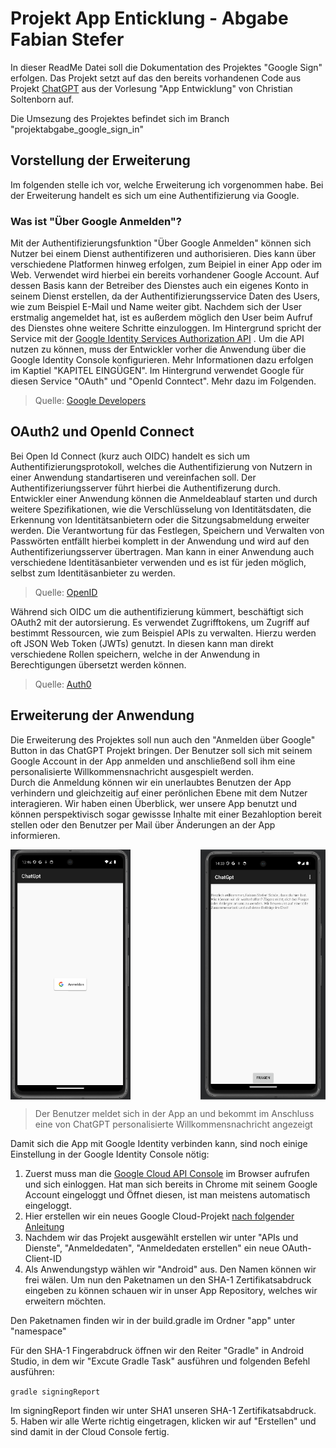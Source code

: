 # Projekt App Enticklung - Abgabe Fabian Stefer

In dieser ReadMe Datei soll die Dokumentation des Projektes "Google Sign" erfolgen. Das Projekt setzt
auf das den bereits vorhandenen Code aus Projekt [ChatGPT](https://github.com/csoltenborn/app_entwicklung_BFAX422A)
aus der Vorlesung "App Entwicklung" von Christian Soltenborn auf.

Die Umsezung des Projektes befindet sich im Branch "projektabgabe_google_sign_in"

## Vorstellung der Erweiterung

Im folgenden stelle ich vor, welche Erweiterung ich vorgenommen habe. Bei der Erweiterung handelt es 
sich um eine Authentifizierung via Google. 

### Was ist "Über Google Anmelden"?

Mit der Authentifizierungsfunktion "Über Google Anmelden" können sich Nutzer bei einem Dienst 
authentifizeren und authorisieren. Dies kann über verschiedene Platformen hinweg erfolgen, zum
Beipiel in einer App oder im Web. Verwendet wird hierbei ein bereits vorhandener Google Account. 
Auf dessen Basis kann der Betreiber des Dienstes auch ein eigenes Konto in seinem Dienst erstellen,
da der Authentifizierungsservice Daten des Users, wie zum Beispiel E-Mail und Name weiter gibt. 
Nachdem sich der User erstmalig angemeldet hat, ist es außerdem möglich den User beim Aufruf des
Dienstes ohne weitere Schritte einzuloggen. Im Hintergrund spricht der Service mit der
[Google Identity Services Authorization API](https://developers.google.com/identity/oauth2/web/guides/overview?hl=de) 
. Um die API nutzen zu können, muss der Entwickler vorher die Anwendung über die Google Identity
Console konfigurieren. Mehr Informationen dazu erfolgen im Kaptiel "KAPITEL EINGÜGEN". Im
Hintergrund verwendet Google für diesen Service "OAuth" und "OpenId Conntect". Mehr dazu im Folgenden.  

>Quelle: [Google Developers](https://developers.google.com/identity/gsi/web/guides/overview?hl=de)  

## OAuth2 und OpenId Connect

Bei Open Id Connect (kurz auch OIDC) handelt es sich um Authentifizierungsprotokoll, welches 
die Authentifizierung von Nutzern in einer Anwendung standartiseren und vereinfachen soll. 
Der Authentifizeriungsserver führt hierbei die Authentifizerung durch. Entwickler einer Anwendung 
können die Anmeldeablauf starten und durch weitere Spezifikationen, wie die Verschlüsselung von
Identitätsdaten, die Erkennung von Identitätsanbietern oder die Sitzungsabmeldung erweiter werden.
Die Verantwortung für das Festlegen, Speichern und Verwalten von Passwörten entfällt hierbei komplett
in der Anwendung und wird auf den Authentifizeriungsserver übertragen. Man kann in einer Anwendung
auch verschiedene Identitäsanbieter verwenden und es ist für jeden möglich, selbst zum Identitäsanbieter
zu werden. 
  
>Quelle: [OpenID](https://openid.net/developers/how-connect-works/)  

Während sich OIDC um die authentifizierung kümmert, beschäftigt sich OAuth2 mit der autorsierung.
Es verwendet Zugrifftokens, um Zugriff auf bestimmt Ressourcen, wie zum Beispiel APIs zu verwalten.
Hierzu werden oft JSON Web Token (JWTs) genutzt. In diesen kann man direkt verschiedene Rollen 
speichern, welche in der Anwendung in Berechtigungen übersetzt werden können.  
  
>Quelle: [Auth0](https://auth0.com/de/intro-to-iam/what-is-oauth-2)  

## Erweiterung der Anwendung

Die Erweiterung des Projektes soll nun auch den "Anmelden über Google" Button in das ChatGPT Projekt 
bringen. Der Benutzer soll sich mit seinem Google Account in der App anmelden und anschließend soll ihm 
eine personalisierte Willkommensnachricht ausgespielt werden.  
Durch die Anmeldung können wir ein unerlaubtes Benutzen der App verhindern und gleichzeitig auf
einer perönlichen Ebene mit dem Nutzer interagieren. Wir haben einen Überblick, wer unsere App 
benutzt und können perspektivisch sogar gewissse Inhalte mit einer Bezahloption bereit stellen oder den 
Benutzer per Mail über Änderungen an der App informieren. 

<div style="display: flex; justify-content: space-between;">
<img alt="Bildschirmfoto 2023-11-15 um 13.46.47.png" height="400" src="readme_images%2FBildschirmfoto%202023-11-15%20um%2013.46.47.png"/>
<img alt="Bildschirmfoto 2023-11-15 um 14.33.21.png" height="400" src="readme_images%2FBildschirmfoto%202023-11-15%20um%2014.33.21.png"/>
</div>

> Der Benutzer meldet sich in der App an und bekommt im Anschluss eine von ChatGPT personalisierte
Willkommensnachricht angezeigt  



Damit sich die App mit Google Identity verbinden kann, sind noch einige Einstellung in der
Google Identity Console nötig:

1. Zuerst muss man die [Google Cloud API Console](https://console.cloud.google.com/welcome?hl=de&project=peppy-linker-244912) 
im Browser aufrufen und sich einloggen. Hat man sich bereits in Chrome mit seinem Google Account
eingeloggt und Öffnet diesen, ist man meistens automatisch eingeloggt.    
2. Hier erstellen wir ein neues Google Cloud-Projekt [nach folgender Anleitung](https://cloud.google.com/resource-manager/docs/creating-managing-projects?hl=de)  
3. Nachdem wir das Projekt ausgewählt erstellen wir unter "APIs und Dienste", "Anmeldedaten", 
"Anmeldedaten erstellen" ein neue OAuth-Client-ID
4. Als Anwendungstyp wählen wir "Android" aus. Den Namen können wir frei wälen. Um nun den Paketnamen
un den SHA-1 Zertifikatsabdruck eingeben zu können schauen wir in unser App Repository, welches
wir erweitern möchten.
  
Den Paketnamen finden wir in der build.gradle im Ordner "app" unter "namespace"  
  
Für den SHA-1 Fingerabdruck öffnen wir den Reiter "Gradle" in Android Studio, in dem wir "Excute
Gradle Task" ausführen und folgenden Befehl ausführen:  
  
`gradle signingReport`  
  
Im signingReport finden wir unter SHA1 unseren SHA-1 Zertifikatsabdruck.
5. Haben wir alle Werte richtig eingetragen, klicken wir auf "Erstellen" und sind damit in der
Cloud Console fertig.

